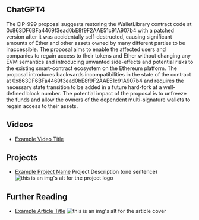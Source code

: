 ## ChatGPT4

The EIP-999 proposal suggests restoring the WalletLibrary contract code at 0x863DF6BFa4469f3ead0bE8f9F2AAE51c91A907b4 with a patched version after it was accidentally self-destructed, causing significant amounts of Ether and other assets owned by many different parties to be inaccessible. The proposal aims to enable the affected users and companies to regain access to their tokens and Ether without changing any EVM semantics and introducing unwanted side-effects and potential risks to the existing smart-contract ecosystem on the Ethereum platform. The proposal introduces backwards incompatibilities in the state of the contract at 0x863DF6BFa4469f3ead0bE8f9F2AAE51c91A907b4 and requires the necessary state transition to be added in a future hard-fork at a well-defined block number. The potential impact of the proposal is to unfreeze the funds and allow the owners of the dependent multi-signature wallets to regain access to their assets.

## Videos

- [Example Video Title](https://www.youtube.com/watch?v=TDGq4aeevgY)

## Projects

- [Example Project Name](https://xxxx.xxx/xxxxx) Project Description (one sentence) ![this is an img's alt for the project logo](https://xxxx.xxx/project-logo.xxx)

## Further Reading

- [Example Article Title](https://xxxx.xxx/xxxxx) ![this is an img's alt for the article cover](https://xxxx.xxx/article-cover.xxx)

